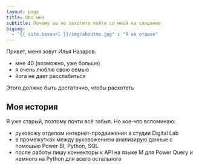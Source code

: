 ```yaml
---
layout: page
title: Обо мне
subtitle: Почему вы не захотите пойти со мной на свидание
bigimg:
  - "{{ site.baseurl }}/img/aboutme.jpg" : "Я на отдыхе"
---
```


Привет, меня зовут Илья Назаров:

- мне 40 (возможно, уже больше)
- я очень люблю свою семью
- йога не дает расслабиться

Этого должно быть достаточно, чтобы расхотеть

## Моя история

Я уже старый, поэтому почти всё забыл. Но кое-что вспоминаю:
* руковожу отделом интернет-продвижения в студии Digital Lab
* в промежутках между руковожением анализирую данные с помощью Power BI, Python, SQL
* после работы пишу коннекторы к API на языке M для Power Query и немного на Python для всего остального
